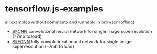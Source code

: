 # tensorflow.js-examples

all examples without comments and runnable in browser (offline)
  - [SRCNN] convolutional neural network for single image superresolution (>7mb to load)
  - [SRFCNN] fully convolutional neural network for single image superresolution (>7mb to load)

[SRCNN]:<https://git.io/fhyIf>
[SRFCNN]:<https://git.io/fhQqp>
 
